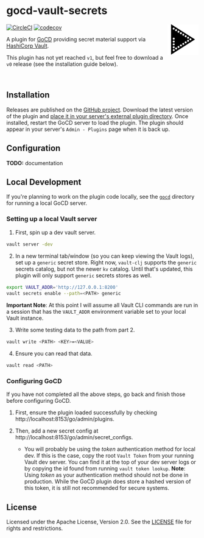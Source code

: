 gocd-vault-secrets
==================

<img height="80" width="80" align="right" src="resources/amperity/gocd/secret/vault/logo.svg"/>

[![CircleCI](https://circleci.com/gh/amperity/gocd-vault-secrets.svg?style=shield&circle-token=b9256c6d46160ab045b44cdfe5add3954dd0cbf2)](https://circleci.com/gh/amperity/gocd-vault-secrets)
[![codecov](https://codecov.io/gh/amperity/gocd-vault-secrets/branch/master/graph/badge.svg)](https://codecov.io/gh/amperity/gocd-vault-secrets)

A plugin for [GoCD](https://www.gocd.org/) providing secret material support via
[HashiCorp Vault](https://www.vaultproject.io/).

This plugin has not yet reached `v1`, but feel free to download a `v0` release (see the installation guide below).


<br/>


## Installation

Releases are published on the [GitHub project](https://github.com/amperity/gocd-vault-secrets/releases).
Download the latest version of the plugin and
[place it in your server's external plugin directory](https://docs.gocd.org/current/extension_points/plugin_user_guide.html).
Once installed, restart the GoCD server to load the plugin. The plugin should
appear in your server's `Admin - Plugins` page when it is back up.


## Configuration

**TODO:** documentation


## Local Development

If you're planning to work on the plugin code locally, see the [`gocd`](gocd)
directory for running a local GoCD server.

### Setting up a local Vault server

1. First, spin up a dev vault server.
```bash
vault server -dev
```

2. In a new terminal tab/window (so you can keep viewing the Vault logs), set up a `generic` secret store.
Right now, `vault-clj` supports the `generic` secrets catalog, but not the newer `kv` catalog. Until that's updated,
this plugin will only support `generic` secrets stores as well.
```bash
export VAULT_ADDR='http://127.0.0.1:8200'
vault secrets enable --path=<PATH> generic
```

**Important Note**: At this point I will assume all Vault CLI commands are run in a session that has the `VAULT_ADDR` environment variable set to your local Vault instance.

3. Write some testing data to the path from part 2.
```bash
vault write <PATH> <KEY>=<VALUE>
```

4. Ensure you can read that data.
```bash
vault read <PATH>
```

### Configuring GoCD

If you have not completed all the above steps, go back and finish those before configuring GoCD.

1. First, ensure the plugin loaded successfully by checking http://localhost:8153/go/admin/plugins.

2. Then, add a new secret config at http://localhost:8153/go/admin/secret_configs.
	- You will probably be using the *token* authentication method for local dev.
	If this is the case, copy the root `Vault Token` from your running Vault dev server. You can find it at the top of your dev server logs or by copying the id found from running `vault token lookup`.
	**Note**: Using *token* as your authentication method should not be done in production. While the GoCD plugin does store a hashed version of this token, it is still not recommended for secure systems.


## License

Licensed under the Apache License, Version 2.0. See the [LICENSE](LICENSE) file
for rights and restrictions.
